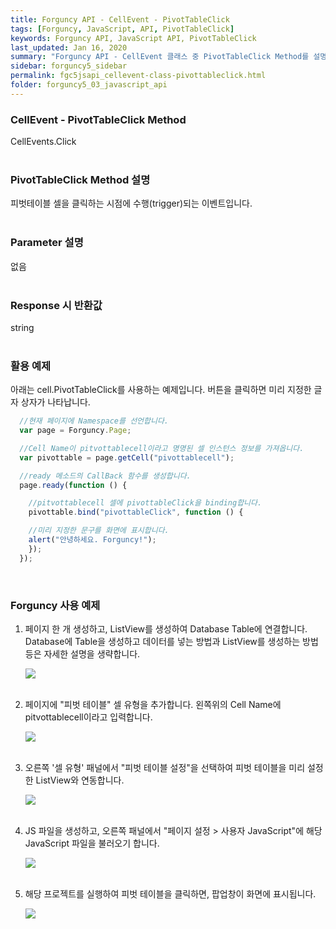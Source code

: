 ```yaml
---
title: Forguncy API - CellEvent - PivotTableClick
tags: [Forguncy, JavaScript, API, PivotTableClick]
keywords: Forguncy API, JavaScript API, PivotTableClick
last_updated: Jan 16, 2020
summary: "Forguncy API - CellEvent 클래스 중 PivotTableClick Method를 설명합니다."
sidebar: forguncy5_sidebar
permalink: fgc5jsapi_cellevent-class-pivottableclick.html
folder: forguncy5_03_javascript_api
---
```


### CellEvent - PivotTableClick Method
CellEvents.Click
<br /><br />

### PivotTableClick Method 설명
피벗테이블 셀을 클릭하는 시점에 수행(trigger)되는 이벤트입니다.
<br /><br />

### Parameter 설명
없음
<br /><br />

### Response 시 반환값
string
<br /><br />

### 활용 예제
아래는 cell.PivotTableClick를 사용하는 예제입니다. 버튼을 클릭하면 미리 지정한 글자 상자가 나타납니다.
<br />

~~~javascript
  //현재 페이지에 Namespace를 선언합니다.
  var page = Forguncy.Page;

  //Cell Name이 pitvottablecell이라고 명명된 셀 인스턴스 정보를 가져옵니다.
  var pivottable = page.getCell("pivottablecell");

  //ready 메소드의 CallBack 함수를 생성합니다.
  page.ready(function () {

    //pitvottablecell 셀에 pivottableClick을 binding합니다.
    pivottable.bind("pivottableClick", function () {

    //미리 지정한 문구를 화면에 표시합니다.
    alert("안녕하세요. Forguncy!");
    });
  });
~~~

<br />

### Forguncy 사용 예제

1. 페이지 한 개 생성하고, ListView를 생성하여 Database Table에 연결합니다.<br />
    Database에 Table을 생성하고 데이터를 넣는 방법과 ListView를 생성하는 방법 등은 자세한 설명을 생략합니다.

    ![]({{site.url}}/images/forguncy5/ex-ss_cellevent-pivottableclick01.png)
    <br /><br />

2. 페이지에 "피벗 테이블" 셀 유형을 추가합니다. 왼쪽위의 Cell Name에 pitvottablecell이라고 입력합니다.

    ![]({{site.url}}/images/forguncy5/ex-ss_cellevent-pivottableclick02.png)
    <br /><br />

3. 오른쪽 '셀 유형' 패널에서 "피벗 테이블 설정"을 선택하여 피벗 테이블을 미리 설정한 ListView와 연동합니다.

    ![]({{site.url}}/images/forguncy5/ex-ss_cellevent-pivottableclick03.png)
    <br /><br />

4. JS 파일을 생성하고, 오른쪽 패널에서 "페이지 설정 > 사용자 JavaScript"에 해당 JavaScript 파일을 불러오기 합니다.

    ![]({{site.url}}/images/forguncy5/ex-ss_cellevent-pivottableclick04.png)
    <br /><br />

5. 해당 프로젝트를 실행하여 피벗 테이블을 클릭하면, 팝업창이 화면에 표시됩니다.

    ![]({{site.url}}/images/forguncy5/ex-ss_cellevent-pivottableclick05.gif)

<br /><br />
